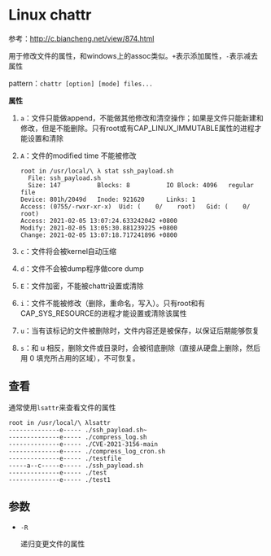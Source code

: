 # Linux chattr

参考：http://c.biancheng.net/view/874.html

用于修改文件的属性，和windows上的assoc类似。`+`表示添加属性，`-`表示减去属性

pattern：`chattr [option] [mode] files...`

**属性**

1. `a`：文件只能做append，不能做其他修改和清空操作；如果是文件只能新建和修改，但是不能删除。只有root或有CAP_LINUX_IMMUTABLE属性的进程才能设置和清除

2. `A`：文件的modified time 不能被修改

   ```
   root in /usr/local/\ λ stat ssh_payload.sh
     File: ssh_payload.sh
     Size: 147       	Blocks: 8          IO Block: 4096   regular file
   Device: 801h/2049d	Inode: 921620      Links: 1
   Access: (0755/-rwxr-xr-x)  Uid: (    0/    root)   Gid: (    0/    root)
   Access: 2021-02-05 13:07:24.633242042 +0800
   Modify: 2021-02-05 13:05:30.881239225 +0800
   Change: 2021-02-05 13:07:18.717241896 +0800
   ```

3. `c`：文件将会被kernel自动压缩
4. `d`：文件不会被dump程序做core dump
5. `E`：文件加密，不能被chattr设置或清除
6. `i`：文件不能被修改（删除，重命名，写入）。只有root和有CAP_SYS_RESOURCE的进程才能设置或清除该属性
7. `u`：当有该标记的文件被删除时，文件内容还是被保存，以保证后期能够恢复
8. `s`：和 u 相反，删除文件或目录时，会被彻底删除（直接从硬盘上删除，然后用 0 填充所占用的区域），不可恢复。

## 查看

通常使用`lsattr`来查看文件的属性

```
root in /usr/local/\ λlsattr 
--------------e----- ./ssh_payload.sh~
--------------e----- ./compress_log.sh
--------------e----- ./CVE-2021-3156-main
--------------e----- ./compress_log_cron.sh
--------------e----- ./testfile
-----a--c-----e----- ./ssh_payload.sh
--------------e----- ./test
--------------e----- ./test1    
```

## 参数

- `-R`

  递归变更文件的属性



